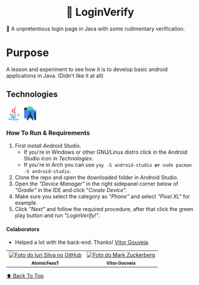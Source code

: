 <h1 id="LoginVerify" align="center">📱 LoginVerify</h1>
📱 A unpretentious login page in Java with some rudimentary verification.

<h1>Purpose</h1>
A lesson and experiment to see how it is to develop basic android applications in Java. (Didn't like it at all)

<h2>Technologies</h2>
  <div style="display: inline">
   <a target="_blank" href="https://www.java.com/pt-BR/"><img align="center" alt="Java" height="40" width="40" src="https://raw.githubusercontent.com/devicons/devicon/master/icons/java/java-original.svg"></a>
   <a target="_blank" href="developer.android"><img align="center" alt="Android Studio" height="40" width="40" src="https://raw.githubusercontent.com/devicons/devicon/master/icons/androidstudio/androidstudio-original.svg"></a>
  </div>

<h3>How To Run & Requirements</h3>
  <ol>
    <li>First install Android Studio.
      <ul>
        <li>If you're in Windows or other GNU/Linux distro click in the Android Studio icon in <i>Technologies</i>.</li>
        <li>If you're in Arch you can use <code>yay -S android-studio <strong>or</strong> sudo pacman -S android-studio</code>.</li>
      </ul>
    </li>
    <li>Clone the repo and open the downloaded folder in Android Studio.</li>
    <li>Open the <i>"Device Manager"</i> in the right sidepanel corner below of <i>"Gradle"</i> in the IDE and click "<i>Create Device</i>".</li>
    <li>Make sure you select the category as <i>"Phone"</i> and select <i>"Pixel XL"</i> for example.</li>
    <li>Click <i>"Next"</i> and follow the required procedure, after that click the green play button and run <i>"LoginVerify!"</i>.</li>
  </ol>

<h4>Colaborators</h4>
  <ul>
    <li>Helped a lot with the back-end. Thanks! <a target="_blank" href="https://github.com/VitorGouveia">Vitor Gouveia</a>.</li>
  </ul>
  <table>
  <tr>
    <td align="center">
      <a href="https://github.com/AtomicFeasT">
        <img src="https://avatars3.githubusercontent.com/AtomicFeasT" width="100px;" alt="Foto do Iuri Silva no GitHub"/><br>
        <sub>
          <b>AtomicFeasT</b>
        </sub>
      </a>
    </td>
    <td align="center">
      <a href="https://github.com/VitorGouveia">
        <img src="https://avatars3.githubusercontent.com/VitorGouveia" width="100px;" alt="Foto do Mark Zuckerberg"/><br>
        <sub>
          <b>Vitor Gouveia</b>
        </sub>
      </a>
    </td>
 </tr>
</table>

[⬆ Back To Top](#LoginVerify)<br>